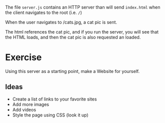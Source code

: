 The file `server.js` contains an HTTP server than will send `index.html` when the client navigates to the root (i.e. `/`)

When the user navigates to /cats.jpg, a cat pic is sent.

The html references the cat pic, and if you run the server, you will see that the HTML loads, and then the cat pic is also requested an loaded.

# Exercise
Using this server as a starting point, make a Website for yourself.

## Ideas

* Create a list of links to your favorite sites
* Add more images
* Add videos
* Style the page using CSS (look it up)
